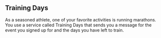 ## Training Days

As a seasoned athlete, one of your favorite activities is running marathons. You use a service called Training Days that sends you a message for the event you signed up for and the days you have left to train.
